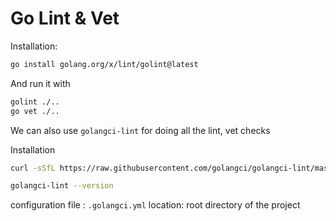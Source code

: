 # Go Lint & Vet


Installation:

```bash
go install golang.org/x/lint/golint@latest
```

And run it with

```bash
golint ./..
go vet ./..
```

We can also use `golangci-lint` for doing all the lint, vet checks

Installation

```bash
curl -sSfL https://raw.githubusercontent.com/golangci/golangci-lint/master/install.sh | sh -s -- -b $(go env GOPATH)/bin v1.43.0

golangci-lint --version

```

configuration file : `.golangci.yml`
location: root directory of the project




